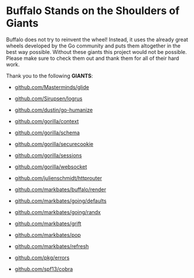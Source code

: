 
# Buffalo Stands on the Shoulders of Giants

Buffalo does not try to reinvent the wheel! Instead, it uses the already great wheels developed by the Go community and puts them altogether in the best way possible. Without these giants this project would not be possible. Please make sure to check them out and thank them for all of their hard work.

Thank you to the following **GIANTS**:


* [github.com/Masterminds/glide](https://github.com/Masterminds/glide)

* [github.com/Sirupsen/logrus](https://github.com/Sirupsen/logrus)

* [github.com/dustin/go-humanize](https://github.com/dustin/go-humanize)

* [github.com/gorilla/context](https://github.com/gorilla/context)

* [github.com/gorilla/schema](https://github.com/gorilla/schema)

* [github.com/gorilla/securecookie](https://github.com/gorilla/securecookie)

* [github.com/gorilla/sessions](https://github.com/gorilla/sessions)

* [github.com/gorilla/websocket](https://github.com/gorilla/websocket)

* [github.com/julienschmidt/httprouter](https://github.com/julienschmidt/httprouter)

* [github.com/markbates/buffalo/render](https://github.com/markbates/buffalo/render)

* [github.com/markbates/going/defaults](https://github.com/markbates/going/defaults)

* [github.com/markbates/going/randx](https://github.com/markbates/going/randx)

* [github.com/markbates/grift](https://github.com/markbates/grift)

* [github.com/markbates/pop](https://github.com/markbates/pop)

* [github.com/markbates/refresh](https://github.com/markbates/refresh)

* [github.com/pkg/errors](https://github.com/pkg/errors)

* [github.com/spf13/cobra](https://github.com/spf13/cobra)


